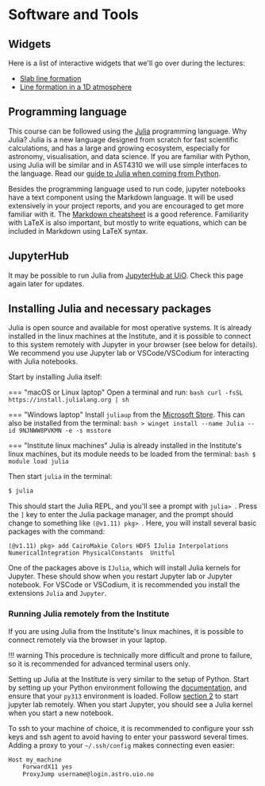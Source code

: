 # Software and Tools

## Widgets

Here is a list of interactive widgets that we'll go over during the lectures:

* [Slab line formation](https://tiagopereira.space/widgets/slab.html)
* [Line formation in a 1D atmosphere](https://tiagopereira.space/widgets/transp.html)


## Programming language

This course can be followed using the [Julia](https://julialang.org/) programming language. Why Julia? Julia is a new language designed from scratch for fast scientific calculations, and has a large and growing ecosystem, especially for astronomy, visualisation, and data science. If you are familiar with Python, using Julia will be similar and in AST4310 we will use simple interfaces to the language. Read our [guide to Julia when coming from Python](julia.md).

Besides the programming language used to run code, jupyter notebooks have a text component using the Markdown language. It will be used extensively in your project reports, and you are encouraged to get more familiar with it. The [Markdown cheatsheet](https://github.com/adam-p/markdown-here/wiki/Markdown-Cheatsheet) is a good reference. Familiarity with LaTeX is also important, but mostly to write equations, which can be included in Markdown using LaTeX syntax.

## JupyterHub

It may be possible to run Julia from [JupyterHub at UiO](https://jupyterhub.uio.no/). Check this page again later for updates.

## Installing Julia and necessary packages

Julia is open source and available for most operative systems. It is already installed in the linux machines at the Institute, and it is possible to connect to this system remotely with Jupyter in your browser (see below for details). We recommend you use Jupyter lab or VSCode/VSCodium for interacting with Julia notebooks.

Start by installing Julia itself:

=== "macOS or Linux laptop"
    Open a terminal and run:
    ```bash
    curl -fsSL https://install.julialang.org | sh
    ```

=== "Windows laptop"
    Install `juliaup` from the [Microsoft Store](https://www.microsoft.com/store/apps/9NJNWW8PVKMN). This can also be installed from the terminal:
    ```bash
    > winget install --name Julia --id 9NJNWW8PVKMN -e -s msstore
    ```

=== "Institute linux machines"
    Julia is already installed in the Institute's linux machines, but its module needs to be loaded from the terminal:
    ```bash
    $ module load julia
    ```

Then start `julia` in the terminal:

```bash
$ julia
```

This should start the Julia REPL, and you'll see a prompt with `julia> `. Press the `]` key to enter the Julia package manager, and the prompt should change to something like `(@v1.11) pkg> `. Here, you will install several basic packages with the command:

```
(@v1.11) pkg> add CairoMakie Colors HDF5 IJulia Interpolations NumericalIntegration PhysicalConstants  Unitful 
```

One of the packages above is `IJulia`, which will install Julia kernels for Jupyter. These should show when you restart Jupyter lab or Jupyter notebook. For VSCode or VSCodium, it is recommended you install the extensions `Julia` and `Jupyter`.


### Running Julia remotely from the Institute

If you are using Julia from the Institute's linux machines, it is possible to connect remotely via the browser in your laptop.

!!! warning 
    This procedure is technically more difficult and prone to failure, so it is recommended for advanced terminal users only.

Setting up Julia at the Institute is very similar to the setup of Python. Start by setting up your Python environment following the [documentation](https://www.mn.uio.no/astro/english/services/it/help/programming/using-python.html), and ensure that your `py313` environment is loaded. Follow [section 2](https://www.mn.uio.no/astro/english/services/it/help/programming/using-python.html#jupyter) to start jupyter lab remotely. When you start Jupyter, you should see a Julia kernel when you start a new notebook.

To ssh to your machine of choice, it is recommended to configure your ssh keys and ssh agent to avoid having to enter your password several times. Adding a proxy to your `~/.ssh/config` makes connecting even easier:

```bash
Host my_machine
    ForwardX11 yes
    ProxyJump username@login.astro.uio.no
```
